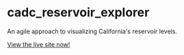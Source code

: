 # cadc_reservoir_explorer

An agile approach to visualizing California's reservoir levels.

[View the live site now!](https://california-data-collaborative.github.io/cadc_reservoir_explorer/)
